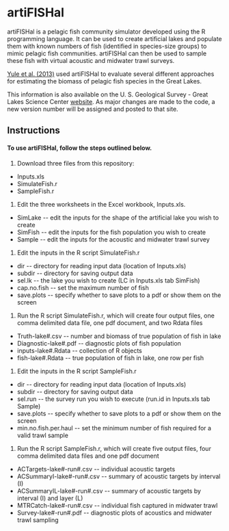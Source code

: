 artiFISHal
==========

artiFISHal is a pelagic fish community simulator developed using the R programming language. It can be used to create artificial lakes and populate them with known numbers of fish (identified in species-size groups) to mimic pelagic fish communities. artiFISHal can then be used to sample these fish with virtual acoustic and midwater trawl surveys. 

[Yule et al. (2013)](http://www.nrcresearchpress.com/doi/abs/10.1139/cjfas-2013-0072#.U1KYxPldXTQ) used artiFISHal to evaluate several different approaches for estimating the biomass of pelagic fish species in the Great Lakes.

This information is also available on the U. S. Geological Survey - Great Lakes Science Center [website](http://www.glsc.usgs.gov/artifishal). As major changes are made to the code, a new version number will be assigned and posted to that site.

## Instructions 

#### To use artiFISHal, follow the steps outlined below.

1. Download three files from this repository:
 * Inputs.xls
 * SimulateFish.r
 * SampleFish.r

1. Edit the three worksheets in the Excel workbook, Inputs.xls.
 * SimLake -- edit the inputs for the shape of the artificial lake you wish to create
 * SimFish -- edit the inputs for the fish population you wish to create
 * Sample -- edit the inputs for the acoustic and midwater trawl survey

1. Edit the inputs in the R script SimulateFish.r
 * dir -- directory for reading input data (location of Inputs.xls)
 * subdir -- directory for saving output data
 * sel.lk -- the lake you wish to create (LC in Inputs.xls tab SimFish)
 * cap.no.fish -- set the maximum number of fish
 * save.plots -- specify whether to save plots to a pdf or show them on the screen

1. Run the R script SimulateFish.r, which will create four output files, one comma delimited data file, one pdf document, and two Rdata files
 * Truth-lake#.csv -- number and biomass of true population of fish in lake
 * Diagnostic-lake#.pdf -- diagnostic plots of fish population
 * inputs-lake#.Rdata -- collection of R objects
 * fish-lake#.Rdata -- true population of fish in lake, one row per fish

1. Edit the inputs in the R script SampleFish.r
 * dir -- directory for reading input data (location of Inputs.xls)
 * subdir -- directory for saving output data
 * sel.run -- the survey run you wish to execute (run.id in Inputs.xls tab Sample)
 * save.plots -- specify whether to save plots to a pdf or show them on the screen
 * min.no.fish.per.haul -- set the minimum number of fish required for a valid trawl sample

1. Run the R script SampleFish.r, which will create five output files, four comma delimited data files and one pdf document
 * ACTargets-lake#-run#.csv -- individual acoustic targets
 * ACSummaryI-lake#-run#.csv -- summary of acoustic targets by interval (I)
 * ACSummaryIL-lake#-run#.csv -- summary of acoustic targets by interval (I) and layer (L)
 * MTRCatch-lake#-run#.csv -- individual fish captured in midwater trawl
 * Survey-lake#-run#.pdf -- diagnostic plots of acoustics and midwater trawl sampling

